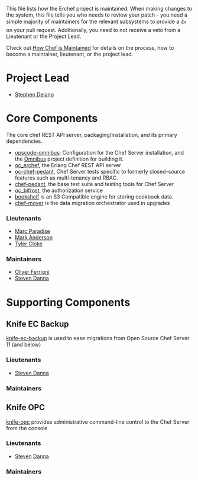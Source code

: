 
This file lists how the Erchef project is maintained. When making changes to the system,
this file tells you who needs to review your patch - you need a simple majority of
maintainers for the relevant subsystems to provide a :+1: on your pull request. Additionally,
you need to not receive a veto from a Lieutenant or the Project Lead.

Check out [How Chef is Maintained](https://github.com/opscode/chef-rfc/blob/master/rfc030-maintenance-policy.md#how-the-project-is-maintained) for details on
the process, how to become a maintainer, lieutenant, or the project lead.

# Project Lead

* [Stephen Delano](http://github.com/sdelano)

# Core Components

The core chef REST API server, packaging/installation,  and its primary dependencies.

* [opscode-omnibus](http://github.com/opscode/opscode-omnibus): Configuration for the Chef Server installation, and the [Omnibus](http://github.com/opscode/omnibus) project definition for building it.
* [oc_erchef](http://github.com/opscode/oc_erchef), the Erlang Chef REST API server
* [oc-chef-pedant](http://github.com/opscode/oc-chef-pedant), Chef Server tests specific to formerly closed-source features such as multi-tenancy and RBAC.
* [chef-pedant](http://github.com/opscode/chef-pedant), the base test suite and testing tools for Chef Server
* [oc_bifrost](http://github.com/opscode/oc_bifrost), the authorization service
* [bookshelf](http://github.com/opscode/bookshelf) is an S3 Compatible engine for storing cookbook data.
* [chef-mover](http://github.com/opscode/chef-mover) is the data migration orchestrator used in upgrades

### Lieutenants

* [Marc Paradise](http://github.com/marcparadise)
* [Mark Anderson](http://github.com/manderson26)
* [Tyler Cloke](http://github.com/tylercloke)

### Maintainers

* [Oliver Ferrigni](http://github.com/oferrigni)
* [Steven Danna](https://github.com/stevendanna)

# Supporting Components

## Knife EC Backup

[knife-ec-backup](http://github.com/opscode/knife-ec-backup) is used to ease migrations from Open Source Chef Server 11 (and below)

### Lieutenants

* [Steven Danna](https://github.com/stevendanna)

### Maintainers

## Knife OPC

[knife-opc](http://github.com/opscode/knife-opc) provides  administrative command-line control to the Chef Server from the console

### Lieutenants

* [Steven Danna](https://github.com/stevendanna)

### Maintainers
